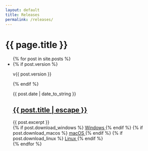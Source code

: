 ```yaml
---
layout: default
title: Releases
permalink: /releases/
---
```


<div class="release-notes-page">
  <h1>{{ page.title }}</h1>

  <ul class="release-notes-list">
    {% for post in site.posts %}
      <li>
        <div class="post-meta-column">
          {% if post.version %}
            <p class="post-version">v{{ post.version }}</p>
          {% endif %}
          <p class="post-meta">{{ post.date | date_to_string }}</p>
        </div>
        <div class="post-details">
          <h2><a href="{{ post.url | relative_url }}">{{ post.title | escape }}</a></h2>
          <div class="post-excerpt">
            {{ post.excerpt }}
          </div>
        </div>
        <div class="post-download-column">
          {% if post.download_windows %}
            <a href="{{ post.download_windows }}" class="btn btn-download windows" title="Download for Windows">
              <i class="fa-brands fa-windows"></i>
              <span class="btn-label">Windows</span>
            </a>
          {% endif %}
          {% if post.download_macos %}
            <a href="{{ post.download_macos }}" class="btn btn-download macos" title="Download for macOS">
              <i class="fa-brands fa-apple"></i>
              <span class="btn-label">macOS</span>
            </a>
          {% endif %}
          {% if post.download_linux %}
            <a href="{{ post.download_linux }}" class="btn btn-download linux" title="Download for Linux">
              <i class="fa-brands fa-linux"></i>
              <span class="btn-label">Linux</span>
            </a>
          {% endif %}
        </div>
      </li>
    {% endfor %}
  </ul>
</div> 